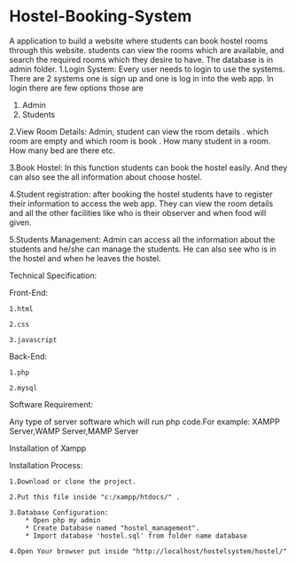 # Hostel-Booking-System
A application to build a website where students can book hostel rooms through this website. students can view the rooms  which are available, and search the required rooms which they desire to have.
The database is in admin folder.
1.Login System: Every user needs to login to use the systems. There are 2 systems one is sign up and one is log in into the web app. In login there are few options those are
  1.	Admin
  2.	Students

2.View Room Details: Admin, student can view the room details . which room are empty and which room is book . How many student in a room. How many bed are there etc.

3.Book Hostel: In this function students can book the hostel easily. And they can also see the all information about choose hostel.

4.Student registration: after booking the hostel students have to register their information to access the web app. They can view the room details and all the other facilities like who is their observer and when food will given.

5.Students Management: Admin can access all the information about the students and he/she can manage the students. He can also see who is in the hostel and when he leaves the hostel.

Technical Specification:

Front-End:

    1.html

    2.css

    3.javascript

Back-End:

    1.php

    2.mysql
    

Software Requirement:

Any type of server software which will run php code.For example: XAMPP Server,WAMP Server,MAMP Server

Installation of Xampp

Installation Process:

    1.Download or clone the project.
    
    2.Put this file inside "c:/xampp/htdocs/" .
    
    3.Database Configuration:
        * Open php my admin
        * Create Database named "hostel_management".
        * Import database 'hostel.sql' from folder name database
        
    4.Open Your browser put inside "http://localhost/hostelsystem/hostel/"
